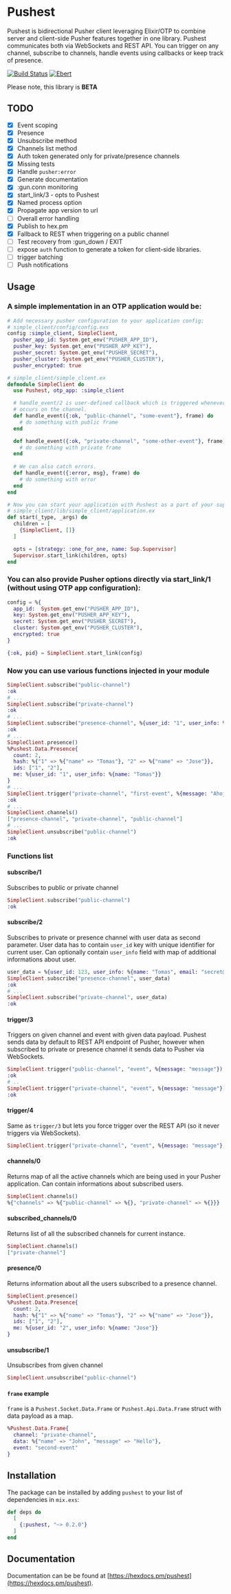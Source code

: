 # Pushest

Pushest is bidirectional Pusher client leveraging Elixir/OTP to combine server and client-side
Pusher features together in one library. Pushest communicates both via WebSockets and REST API.
You can trigger on any channel, subscribe to channels, handle events using callbacks or
keep track of presence.

[![Build Status](https://travis-ci.org/stepnivlk/pushest.svg?branch=master)](https://travis-ci.org/stepnivlk/pushest) [![Ebert](https://ebertapp.io/github/stepnivlk/pushest.svg)](https://ebertapp.io/github/stepnivlk/pushest)

Please note, this library is **BETA**

## TODO
- [x] Event scoping
- [x] Presence
- [x] Unsubscribe method
- [x] Channels list method
- [x] Auth token generated only for private/presence channels
- [x] Missing tests
- [x] Handle `pusher:error`
- [x] Generate documentation
- [x] :gun.conn monitoring
- [x] start_link/3 - opts to Pushest
- [x] Named process option
- [x] Propagate app version to url
- [ ] Overall error handling
- [x] Publish to hex.pm
- [x] Fallback to REST when triggering on a public channel
- [ ] Test recovery from :gun_down / EXIT
- [ ] expose `auth` function to generate a token for client-side libraries.
- [ ] trigger batching
- [ ] Push notifications

## Usage
### A simple implementation in an OTP application would be:
```elixir
# Add necessary pusher configuration to your application config:
# simple_client/config/config.exs
config :simple_client, SimpleClient,
  pusher_app_id: System.get_env("PUSHER_APP_ID"),
  pusher_key: System.get_env("PUSHER_APP_KEY"),
  pusher_secret: System.get_env("PUSHER_SECRET"),
  pusher_cluster: System.get_env("PUSHER_CLUSTER"),
  pusher_encrypted: true

# simple_client/simple_client.ex
defmodule SimpleClient do
  use Pushest, otp_app: :simple_client

  # handle_event/2 is user-defined callback which is triggered whenever an event
  # occurs on the channel.
  def handle_event({:ok, "public-channel", "some-event"}, frame) do
    # do something with public frame
  end

  def handle_event({:ok, "private-channel", "some-other-event"}, frame) do
    # do something with private frame
  end
  
  # We can also catch errors.
  def handle_event({:error, msg}, frame) do
    # do something with error
  end
end

# Now you can start your application with Pushest as a part of your supervision tree:
# simple_client/lib/simple_client/application.ex
def start(_type, _args) do
  children = [
    {SimpleClient, []}
  ]

  opts = [strategy: :one_for_one, name: Sup.Supervisor]
  Supervisor.start_link(children, opts)
end
```

### You can also provide Pusher options directly via start_link/1 (without using OTP app configuration):
```elixir
config = %{
  app_id:  System.get_env("PUSHER_APP_ID"),
  key: System.get_env("PUSHER_APP_KEY"),
  secret: System.get_env("PUSHER_SECRET"),
  cluster: System.get_env("PUSHER_CLUSTER"),
  encrypted: true
}

{:ok, pid} = SimpleClient.start_link(config)
```

### Now you can use various functions injected in your module
```elixir
SimpleClient.subscribe("public-channel")
:ok
# ...
SimpleClient.subscribe("private-channel")
:ok
# ...
SimpleClient.subscribe("presence-channel", %{user_id: "1", user_info: %{name: "Tomas"}})
:ok
# ...
SimpleClient.presence()
%Pushest.Data.Presence{
  count: 2,
  hash: %{"1" => %{"name" => "Tomas"}, "2" => %{"name" => "Jose"}},
  ids: ["1", "2"],
  me: %{user_id: "1", user_info: %{name: "Tomas"}}
}
# ...
SimpleClient.trigger("private-channel", "first-event", %{message: "Ahoj"})
:ok
# ...
SimpleClient.channels()
["presence-channel", "private-channel", "public-channel"]
# ...
SimpleClient.unsubscribe("public-channel")
:ok
```

### Functions list
#### subscribe/1
Subscribes to public or private channel
```elixir
SimpleClient.subscribe("public-channel")
:ok
```

#### subscribe/2
Subscribes to private or presence channel with user data as second parameter.
User data has to contain `user_id` key with unique identifier for current user.
Can optionally contain `user_info` field with map of additional informations about user.
```elixir
user_data = %{user_id: 123, user_info: %{name: "Tomas", email: "secret@secret.com"}}
SimpleClient.subscribe("presence-channel", user_data)
:ok
# ...
SimpleClient.subscribe("private-channel", user_data)
:ok
```

#### trigger/3
Triggers on given channel and event with given data payload. Pushest sends data by
default to REST API endpoint of Pusher, however when subscribed to private or presence channel
it sends data to Pusher via WebSockets.
```elixir
SimpleClient.trigger("public-channel", "event", %{message: "message"})
:ok
# ..
SimpleClient.trigger("private-channel", "event", %{message: "message"})
:ok
```

#### trigger/4
Same as `trigger/3` but lets you force trigger over the REST API (so it never triggers via WebSockets).
```elixir
SimpleClient.trigger("private-channel", "event", %{message: "message"}, force_api: true)
```

#### channels/0
Returns map of all the active channels which are being used in your Pusher application.
Can contain informations about subscribed users.
```elixir
SimpleClient.channels()
%{"channels" => %{"public-channel" => %{}, "private-channel" => %{}}}
```

#### subscribed_channels/0
Returns list of all the subscribed channels for current instance.
```elixir
SimpleClient.channels()
["private-channel"]
```

#### presence/0
Returns information about all the users subscribed to a presence channel.
```elixir
SimpleClient.presence()
%Pushest.Data.Presence{
  count: 2,
  hash: %{"1" => %{"name" => "Tomas"}, "2" => %{"name" => "Jose"}},
  ids: ["1", "2"],
  me: %{user_id: "2", user_info: %{name: "Jose"}}
}
```

#### unsubscribe/1
Unsubscribes from given channel
```elixir
SimpleClient.unsubscribe("public-channel")
```

#### `frame` example
`frame` is a `Pushest.Socket.Data.Frame` or `Pushest.Api.Data.Frame` struct with data payload as a map. 
```elixir
%Pushest.Data.Frame{
  channel: "private-channel",
  data: %{"name" => "John", "message" => "Hello"},
  event: "second-event"
}
```

## Installation

The package can be installed by adding `pushest` to your list of dependencies in `mix.exs`:

```elixir
def deps do
  [
    {:pushest, "~> 0.2.0"}
  ]
end
```

## Documentation

Documentation can be be found at [https://hexdocs.pm/pushest](https://hexdocs.pm/pushest).
